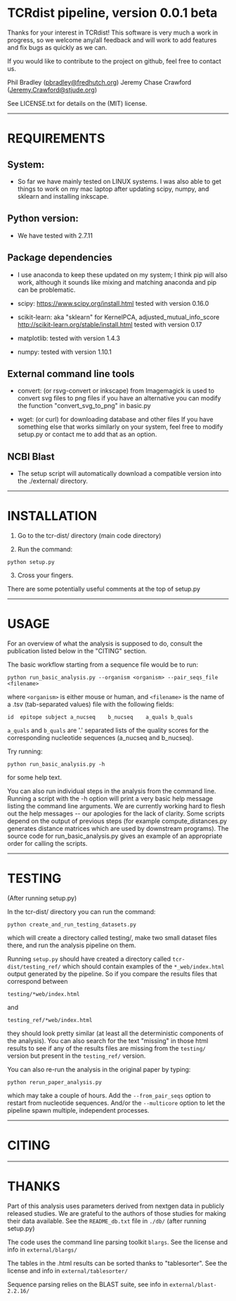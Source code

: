 # TCRdist pipeline, version 0.0.1 beta

Thanks for your interest in TCRdist! This software is very much a
work in progress, so we welcome any/all feedback and will work to
add features and fix bugs as quickly as we can.

If you would like to contribute to the project on github, feel free
to contact us.

Phil Bradley (pbradley@fredhutch.org)
Jeremy Chase Crawford (Jeremy.Crawford@stjude.org)

See LICENSE.txt for details on the (MIT) license.

---
# REQUIREMENTS

## System:

 - So far we have mainly tested on LINUX systems. I was also able to get things to work on my mac laptop after updating scipy, numpy, and sklearn and installing inkscape.

## Python version:
 - We have tested with 2.7.11

## Package dependencies

 - I use anaconda to keep these updated on my system; I think pip will also work, although it sounds like mixing and matching anaconda and pip can be problematic.

 - scipy:
   https://www.scipy.org/install.html
   tested with version 0.16.0
				
 - scikit-learn:
   aka "sklearn" for KernelPCA, adjusted_mutual_info_score
   http://scikit-learn.org/stable/install.html
   tested with version 0.17
				
 - matplotlib:
   tested with version 1.4.3
				
 - numpy:
   tested with version 1.10.1


## External command line tools

 - convert: (or rsvg-convert or inkscape)
   from Imagemagick is used to convert svg files to png files if you have an alternative you can modify the function "convert_svg_to_png" in basic.py

 - wget: (or curl)
   for downloading database and other files
   If you have something else that works similarly on your system, feel free to modify setup.py or contact me to add that as an option.
				
## NCBI Blast
 - The setup script will automatically download a compatible version into the ./external/ directory.

---
# INSTALLATION

1. Go to the tcr-dist/ directory (main code directory)

2. Run the command:
```
python setup.py
```

3) Cross your fingers.

There are some potentially useful comments at the top of setup.py

---
# USAGE

For an overview of what the analysis is supposed to do, consult the publication listed below in the "CITING" section.

The basic workflow starting from a sequence file would be to run:
```
python run_basic_analysis.py --organism <organism> --pair_seqs_file <filename>
```
where `<organism>` is either mouse or human, and `<filename>` is the name of a .tsv (tab-separated values) file with the following fields:
```
id	epitope	subject	a_nucseq	b_nucseq	a_quals	b_quals
```
`a_quals` and `b_quals` are '.' separated lists of the quality scores for the corresponding nucleotide sequences (a_nucseq and b_nucseq).

Try running:
```
python run_basic_analysis.py -h
```
for some help text.

You can also run individual steps in the analysis from the command line. Running a script with the -h option will print a very basic help message listing the command line arguments. We are currently working hard to flesh out the help messages -- our apologies for the lack of clarity. Some scripts depend on the output of previous steps (for example compute_distances.py generates distance matrices which are used by downstream programs). The source code for run_basic_analysis.py gives an example of an appropriate order for calling the scripts.

---
# TESTING

(After running setup.py)

In the tcr-dist/ directory you can run the command:
```
python create_and_run_testing_datasets.py
```
which will create a directory called testing/, make two small dataset files there, and run the analysis pipeline on them.

Running `setup.py` should have created a directory called `tcr-dist/testing_ref/` which should contain examples of the `*_web/index.html` output generated by the pipeline. So if you compare the results files that correspond between
```
testing/*web/index.html
```
and
```
testing_ref/*web/index.html
```
they should look pretty similar (at least all the deterministic components of
the analysis). You can also search for the text "missing" in those html
results to see if any of the results files are missing from the `testing/`
version but present in the `testing_ref/` version.

You can also re-run the analysis in the original paper by typing:
```
python rerun_paper_analysis.py
```
which may take a couple of hours. Add the `--from_pair_seqs` option to restart from nucleotide sequences. And/or the `--multicore` option to let the pipeline spawn multiple, independent processes.

---
# CITING

---
# THANKS

Part of this analysis uses parameters derived from nextgen data in publicly released studies. We are grateful to the authors of those studies for making their data available. See the `README_db.txt` file in `./db/` (after running setup.py)

The code uses the command line parsing toolkit `blargs`. See the license and info in `external/blargs/`

The tables in the .html results can be sorted thanks to "tablesorter". See the license and info in `external/tablesorter/`

Sequence parsing relies on the BLAST suite, see info in `external/blast-2.2.16/`
